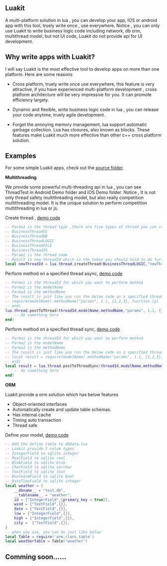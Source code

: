 Luakit
-----------------------------

A multi-platform solution in lua , you can develop your app, IOS or android app with this tool, truely  write once , use everywhere. Notice , you can only use Luakit to write business logic code including network, db orm,  multithread model, but not UI code, Luakit do not provide api for UI development.

Why write apps with Luakit?
-----------------------------

I will say Luakit is the most effective tool to develop apps on more than one platform. Here are some reasons

* Cross platform, truely write once use everywhere, this feature is very attractive, if you have experienced multi-platform development , cross platform architecture will be very impressive for you. It can promote efficiency largely.

* Dynamic and flexible, write business logic code in lua , you can release your code anytime, truely agile development.

* Forget the annoying memory management, lua support automatic garbage collection. Lua has closures, also known as blocks. These features make Luakit much more effective than other c++ cross platform solution.

Examples
-----------------------------

For some simple Luakit apps, check out the [source folder](https://github.com/williamwen1986/Luakit/tree/master/LuaKitProject).

**Multithreading**

We provide some powerful multi-threading api in lua , you can see ThreadTest in Android Demo folder and IOS Demo folder. Notice , It is not only thread safety multithreading model, but also really competition multithreading model. It is the unique solution to perform competition multithreading in lua or js.

Create thread , [demo code](https://github.com/williamwen1986/Luakit/blob/master/LuaKitProject/src/Projects/LuaSrc/thread_test.lua)
```lua
-- Parma1 is the thread type ,there are five types of thread you can create.
-- BusinessThreadUI
-- BusinessThreadDB
-- BusinessThreadLOGIC
-- BusinessThreadFILE
-- BusinessThreadIO
-- Param2 is the thread name
-- Result is new threadId which is the token you should hold to do further action
local newThreadId = lua.thread.createThread(BusinessThreadLOGIC,"newThread")
```

Perform method on a specified thread async, [demo code](https://github.com/williamwen1986/Luakit/blob/master/LuaKitProject/src/Projects/LuaSrc/thread_test.lua)
```lua
-- Parma1 is the threadId for which you want to perform method
-- Parma2 is the modelName
-- Parma3 is the methodName
-- The result is just like you run the below code on a specified thread async
-- require(modelName).methodName("params", 1.1, {1,2,3}, function (p)
-- end)
lua.thread.postToThread(threadId,modelName,methodName,"params", 1.1, {1,2,3}, function (p)
	-- do something here
end)
```

Perform method on a specified thread sync, [demo code](https://github.com/williamwen1986/Luakit/blob/master/LuaKitProject/src/Projects/LuaSrc/thread_test.lua)
```lua
-- Parma1 is the threadId for which you want to perform method
-- Parma2 is the modelName
-- Parma3 is the methodName
-- The result is just like you run the below code on a specified thread sync
-- local result = require(modelName).methodName("params", 1.1, {1,2,3}, function (p)
-- end)
local result = lua.thread.postToThreadSync(threadId,modelName,methodName,"params", 1.1, {1,2,3}, function (p)
	-- do something here
end)
```

**ORM**

Luakit provide a orm solution which has below features

* Object-oriented interfaces
* Automatically create and update table schemas.
* Has internal cache
* Timing auto transaction
* Thread safe

Define your model, [demo code](https://github.com/williamwen1986/Luakit/blob/master/LuaKitProject/src/Projects/LuaSrc/db_test.lua)
```lua
-- Add the define table to dbData.lua
-- Luakit provide 7 colum types
-- IntegerField to sqlite integer 
-- RealField to sqlite real 
-- BlobField to sqlite blob 
-- CharField to sqlite varchar 
-- TextField to sqlite text 
-- BooleandField to sqlite bool
-- DateTimeField to sqlite integer
local weather = {
	__dbname__ = "test.db",
	__tablename__ = "weather",
	id = {"IntegerField",{primary_key = true}},
	wind = {"TextField",{}},
	date = {"TextField",{}},
	low = {"IntegerField",{}},
	high = {"IntegerField",{}},
	city =  {"TextField",{}},
}
-- when you use, you can do just like below
local Table = require('orm.class.table')
local weatherTable = Table("weather")
```

Comming soon......
-----------------------------
